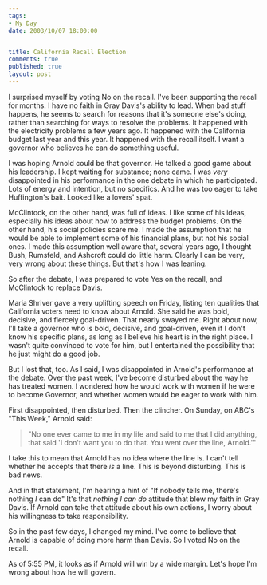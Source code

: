 ```yaml
--- 
tags:
- My Day
date: 2003/10/07 18:00:00


title: California Recall Election
comments: true
published: true
layout: post
---
```


<p> I surprised myself by voting No on the recall. I've been supporting the recall for months. I have no faith in Gray Davis's ability to lead. When bad stuff happens, he seems to search for reasons that it's someone else's doing, rather than searching for ways to resolve the problems. It happened with the electricity problems a few years ago. It happened with the California budget last year and this year. It happened with the recall itself. I want a governor who believes he can do something useful. </p>
<p> I was hoping Arnold could be that governor. He talked a good game about his leadership. I kept waiting for substance; none came. I was <em>very</em> disappointed in his performance in the one debate in which he participated. Lots of energy and intention, but no specifics. And he was too eager to take Huffington's bait. Looked like a lovers' spat. </p>
<p> McClintock, on the other hand, was full of ideas. I like some of his ideas, especially his ideas about how to address the budget problems. On the other hand, his social policies scare me. I made the assumption that he would be able to implement some of his financial plans, but not his social ones. I made this assumption well aware that, several years ago, I thought Bush, Rumsfeld, and Ashcroft could do little harm. Clearly I can be very, very wrong about these things. But that's how I was leaning. </p>
<p> So after the debate, I was prepared to vote Yes on the recall, and McClintock to replace Davis. </p>
<p> Maria Shriver gave a very uplifting speech on Friday, listing ten qualities that California voters need to know about Arnold. She said he was bold, decisive, and fiercely goal-driven. That nearly swayed me. Right about now, I'll take a governor who is bold, decisive, and goal-driven, even if I don't know his specific plans, as long as I believe his heart is in the right place. I wasn't quite convinced to vote for him, but I entertained the possibility that he just might do a good job. </p>
<p> But I lost that, too. As I said, I was disappointed in Arnold's performance at the debate. Over the past week, I've become disturbed about the way he has treated women. I wondered how he would work with women if he were to become Governor, and whether women would be eager to work with him. </p>
<p> First disappointed, then disturbed. Then the clincher. On Sunday, on ABC's "This Week," Arnold said: </p>
<blockquote>
<p> "No one ever came to me in my life and said to me that I did anything, that said 'I don't want you to do that. You went over the line, Arnold.'" </p>
</blockquote>
<p> I take this to mean that Arnold has no idea where the line is. I can't tell whether he accepts that there <em>is</em> a line. This is beyond disturbing. This is bad news. </p>
<p> And in that statement, I'm hearing a hint of "If nobody tells me, there's nothing <em>I</em> can do" It's that <em>nothing I can do</em> attitude that blew my faith in Gray Davis. If Arnold can take that attitude about his own actions, I worry about his willingness to take responsibility. </p>
<p> So in the past few days, I changed my mind. I've come to believe that Arnold is capable of doing more harm than Davis. So I voted No on the recall. </p>
<p> As of 5:55 PM, it looks as if Arnold will win by a wide margin. Let's hope I'm wrong about how he will govern. </p>
